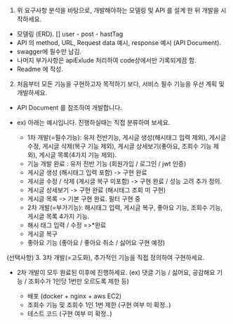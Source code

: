 1. 위 요구사항 분석을 바탕으로, 개발해야하는 모델링 및 API 를 설계 한 뒤 개발을 시작하세요.

- 모델링 (ERD).
  [] user - post - hastTag
- API 의 method, URL, Request data 예시, response 예시 (API Document).
- swagger에 필수만 남김.
- 나머지 부가사항은 apiExlude 처리하여 code상에서만 기록되게끔 함.
- Readme 에 작성.

2. 처음부터 모든 기능을 구현하고자 목적하기 보다, 서비스 필수 기능을 우선 계획 및 개발하세요.

- API Document 를 참조하여 개발합니다.
- ex) 아래는 예시입니다. 진행하실때는 직접 분류하여 보세요.

  - 1차 개발(=필수기능): 유저 전반기능, 게시글 생성(해시태그 입력 제외), 게시글 수정, 게시글 삭제(복구 기능 제외), 게시글 상세보기(좋아요, 조회수 기능 제외), 게시글 목록(4가지 기능 제외).

  * 기능 개발 완료 : 유저 전반 기능 (회원가입 / 로그인 / jwt 인증)
  * 게시글 생성 (해시태그 입력 포함) -> 구현 완료
  * 게시글 수정 / 삭제 (게시글 복구 미포함) -> 구현 완료 / 성능 고려 추가 정의.
  * 게시글 상세보기 -> 구현 완료 (해시태그 조회 미 구현)
  * 게시글 목록 -> 기본 구현 완료. 필터 구현 중

  - 2차 개발(=부가기능): 해시태그 입력, 게시글 복구, 좋아요 기능, 조회수 기능, 게시글 목록 4가지 기능.

  * 해시 태그 입력 / 수정 =>\*완료
  * 게시글 복구
  * 좋아요 기능 (좋아요 / 좋아요 취소 / 싫어요 구현 예정)

(선택사항) 3. 3차 개발(=고도화), 추가적인 기능을 직접 정의하여 구현하세요.

- 2차 개발이 모두 완료된 이후에 진행하세요.
  (ex) 댓글 기능 / 싫어요, 공감해요 기능 / 조회수가 1인당 1번만 오르도록 제한 등)

  - 배포 (docker + nginx + aws EC2)
  - 조회수 기능 및 조회수 1인 1번 제한 (구현 여부 미 확정..)
  - 테스트 코드 (구현 여부 미 확정..)
